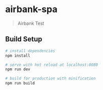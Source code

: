 # airbank-spa

> Airbank Test

## Build Setup

``` bash
# install dependencies
npm install

# serve with hot reload at localhost:8080
npm run dev

# build for production with minification
npm run build

```
